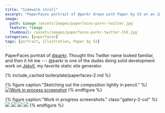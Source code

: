 ```yaml
---
title: "Sidewalk stroll"
excerpt: "PaperFaces portrait of @parkr drawn with Paper by 53 on an iPad."
image: 
  path: &image /assets/images/paperfaces-parkr-twitter.jpg 
  feature: *image
  thumbnail: /assets/images/paperfaces-parkr-twitter-150.jpg
categories: [paperfaces]
tags: [portrait, illustration, Paper by 53]
---
```


PaperFaces portrait of [@parkr](https://twitter.com/parkr). Thought this Twitter name looked familiar, and then it hit me --- @parkr is one of the dudes doing solid development work on [Jekyll](http://jekyllrb.com), my favorite static site generator.

{% include_cached boilerplate/paperfaces-2.md %}

{% figure caption:"Sketching out the composition lightly in pencil." %}
[![Work in process screenshot](/assets/images/paperfaces-parkr-process-1-600.jpg)](/assets/images/paperfaces-parkr-process-1-lg.jpg)
{% endfigure %}

{% figure caption:"Work in progress screenshots." class:"gallery-2-col" %}
[![](/assets/images/paperfaces-parkr-process-2-600.jpg)](/assets/images/paperfaces-parkr-process-2-lg.jpg)
[![](/assets/images/paperfaces-parkr-process-3-600.jpg)](/assets/images/paperfaces-parkr-process-3-lg.jpg)
[![](/assets/images/paperfaces-parkr-process-4-600.jpg)](/assets/images/paperfaces-parkr-process-4-lg.jpg)
[![](/assets/images/paperfaces-parkr-process-5-600.jpg)](/assets/images/paperfaces-parkr-process-5-lg.jpg)
{% endfigure %}
